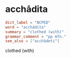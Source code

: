 # acchādita

``` toml
dict_label = "NCPED"
word = "acchādita"
summary = "clothed (with)"
grammar_comment = "pp mfn."
see_also = ["acchādeti"]
```

clothed (with)

